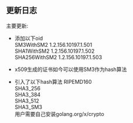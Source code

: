 ## 更新日志

主要更新:
- 添加以下oid<br>
    SM3WithSM2 1.2.156.10197.1.501<br>
    SHA1WithSM2 1.2.156.10197.1.502<br>
    SHA256WithSM2 1.2.156.10197.1.503<br>

- x509生成的证书如今可以使用SM3作为hash算法

- 引入了以下hash算法
    RIPEMD160<br>
    SHA3_256<br>
    SHA3_384<br>
    SHA3_512<br>
    SHA3_SM3<br>
  用户需要自己安装golang.org/x/crypto
